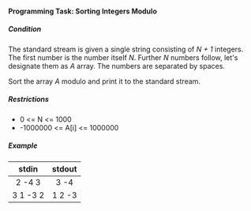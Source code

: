 #### Programming Task: Sorting Integers Modulo ####

##### Condition #####
The standard stream is given a single string consisting of *N + 1* integers. The first number is the number itself *N*. Further *N* numbers follow, let's designate them as *A* array. The numbers are separated by spaces.

Sort the array *A* modulo and print it to the standard stream.

##### Restrictions #####

* 0 <= N <= 1000
* -1000000 <= A[i] <= 1000000


##### Example #####
|             stdin              |             stdout             |
|:------------------------------:|:------------------------------:|
| 2 -4 3                         | 3 -4                           |
| 3 1 -3 2                       | 1 2 -3                         |


